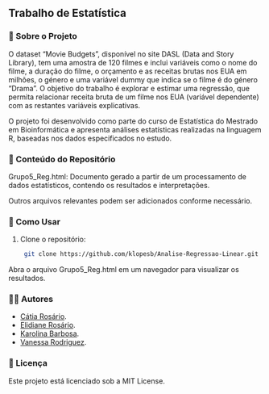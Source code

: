 ## Trabalho de Estatística

### 📌 Sobre o Projeto

O dataset “Movie Budgets”, disponível no site DASL (Data and Story Library), tem uma amostra de 120 filmes e inclui variáveis como o nome do filme, a duração do filme, o orçamento e as receitas brutas nos EUA em milhões, o género e uma variável dummy que indica se o filme é do género “Drama”. O objetivo do trabalho é explorar e estimar uma regressão, que permita relacionar receita bruta de um filme nos EUA (variável dependente) com as restantes variáveis explicativas.

O projeto foi desenvolvido como parte do curso de Estatística do Mestrado em Bioinformática e apresenta análises estatísticas realizadas na linguagem R, baseadas nos dados especificados no estudo.

### 📂 Conteúdo do Repositório

Grupo5_Reg.html: Documento gerado a partir de um processamento de dados estatísticos, contendo os resultados e interpretações.

Outros arquivos relevantes podem ser adicionados conforme necessário.

### 🚀 Como Usar

1. Clone o repositório:

   ```bash
    git clone https://github.com/klopesb/Analise-Regressao-Linear.git

Abra o arquivo Grupo5_Reg.html em um navegador para visualizar os resultados.

### 👩‍💻 Autores

-  [Cátia Rosário](https://github.com/bluecanguru).    
-  [Elidiane Rosário](https://github.com/ely-24).  
-  [Karolina Barbosa](https://github.com/klopesb).
-  [Vanessa Rodriguez](https://github.com/VaneBR). 

### 📜 Licença

Este projeto está licenciado sob a MIT License.

